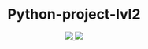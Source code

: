 <h1 align="center"> Python-project-lvl2 </h1>

<div align="center">
	<a href="https://travis-ci.com/aldangold/python-project-lvl2">
		<img src="https://travis-ci.com/aldangold/python-project-lvl2.svg?branch=master" />
	</a> 
    <a href="https://codeclimate.com/github/aldangold/python-project-lvl2/maintainability">
        <img src="https://api.codeclimate.com/v1/badges/c874a3eb5668cd2e52a4/maintainability" /></a>
</div>
